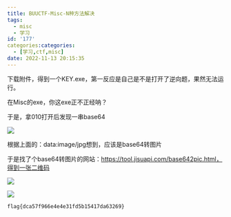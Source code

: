 ```yaml
---
title: BUUCTF-Misc-N种方法解决
tags:
  - misc
  - 学习
id: '177'
categories:categories:
  - [学习,ctf,misc]
date: 2022-11-13 20:15:35
---
```


下载附件，得到一个KEY.exe，第一反应是自己是不是打开了逆向题，果然无法运行。

在Misc的exe，你这exe正不正经呐？

于是，拿010打开后发现一串base64

![](https://pic.niaoluo.top/%E7%BD%91%E7%AB%99%E8%B0%83%E7%94%A8/misc%E9%9C%80%E8%A6%81/BUUCTF-Misc-N%E7%A7%8D%E6%96%B9%E6%B3%95%E8%A7%A3%E5%86%B3/image-9-1024x651.png)

根据上面的：data:image/jpg想到，应该是base64转图片

于是找了个base64转图片的网站：https://tool.jisuapi.com/base642pic.html，得到一张二维码

![](https://pic.niaoluo.top/%E7%BD%91%E7%AB%99%E8%B0%83%E7%94%A8/misc%E9%9C%80%E8%A6%81/BUUCTF-Misc-N%E7%A7%8D%E6%96%B9%E6%B3%95%E8%A7%A3%E5%86%B3/image-10-1024x580.png)

![](https://pic.niaoluo.top/%E7%BD%91%E7%AB%99%E8%B0%83%E7%94%A8/misc%E9%9C%80%E8%A6%81/BUUCTF-Misc-N%E7%A7%8D%E6%96%B9%E6%B3%95%E8%A7%A3%E5%86%B3/%E5%B1%8F%E5%B9%95%E6%88%AA%E5%9B%BE-2022-11-13-201328.jpg)

```
flag{dca57f966e4e4e31fd5b15417da63269}
```